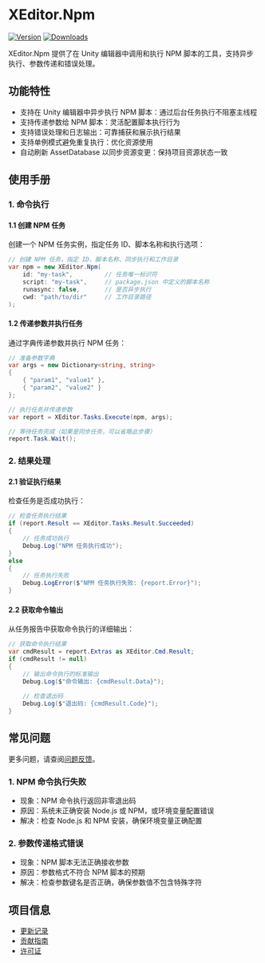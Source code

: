 # XEditor.Npm

[![Version](https://img.shields.io/npm/v/et.u3d.util)](https://www.npmjs.com/package/et.u3d.util)
[![Downloads](https://img.shields.io/npm/dm/et.u3d.util)](https://www.npmjs.com/package/et.u3d.util)  

XEditor.Npm 提供了在 Unity 编辑器中调用和执行 NPM 脚本的工具，支持异步执行、参数传递和错误处理。

## 功能特性

- 支持在 Unity 编辑器中异步执行 NPM 脚本：通过后台任务执行不阻塞主线程
- 支持传递参数给 NPM 脚本：灵活配置脚本执行行为
- 支持错误处理和日志输出：可靠捕获和展示执行结果
- 支持单例模式避免重复执行：优化资源使用
- 自动刷新 AssetDatabase 以同步资源变更：保持项目资源状态一致

## 使用手册

### 1. 命令执行

#### 1.1 创建 NPM 任务
创建一个 NPM 任务实例，指定任务 ID、脚本名称和执行选项：

```csharp
// 创建 NPM 任务，指定 ID、脚本名称、同步执行和工作目录
var npm = new XEditor.Npm(
    id: "my-task",         // 任务唯一标识符
    script: "my-task",     // package.json 中定义的脚本名称
    runasync: false,       // 是否异步执行
    cwd: "path/to/dir"     // 工作目录路径
);
```

#### 1.2 传递参数并执行任务
通过字典传递参数并执行 NPM 任务：

```csharp
// 准备参数字典
var args = new Dictionary<string, string>
{
    { "param1", "value1" },
    { "param2", "value2" }
};

// 执行任务并传递参数
var report = XEditor.Tasks.Execute(npm, args);

// 等待任务完成（如果是同步任务，可以省略此步骤）
report.Task.Wait();
```

### 2. 结果处理

#### 2.1 验证执行结果
检查任务是否成功执行：

```csharp
// 检查任务执行结果
if (report.Result == XEditor.Tasks.Result.Succeeded)
{
    // 任务成功执行
    Debug.Log("NPM 任务执行成功");
}
else
{
    // 任务执行失败
    Debug.LogError($"NPM 任务执行失败: {report.Error}");
}
```

#### 2.2 获取命令输出
从任务报告中获取命令执行的详细输出：

```csharp
// 获取命令执行结果
var cmdResult = report.Extras as XEditor.Cmd.Result;
if (cmdResult != null)
{
    // 输出命令执行的标准输出
    Debug.Log($"命令输出: {cmdResult.Data}");
    
    // 检查退出码
    Debug.Log($"退出码: {cmdResult.Code}");
}
```

## 常见问题

更多问题，请查阅[问题反馈](../CONTRIBUTING.md#问题反馈)。

### 1. NPM 命令执行失败
- 现象：NPM 命令执行返回非零退出码
- 原因：系统未正确安装 Node.js 或 NPM，或环境变量配置错误
- 解决：检查 Node.js 和 NPM 安装，确保环境变量正确配置

### 2. 参数传递格式错误
- 现象：NPM 脚本无法正确接收参数
- 原因：参数格式不符合 NPM 脚本的预期
- 解决：检查参数键名是否正确，确保参数值不包含特殊字符

## 项目信息

- [更新记录](../CHANGELOG.md)
- [贡献指南](../CONTRIBUTING.md)
- [许可证](../LICENSE)

